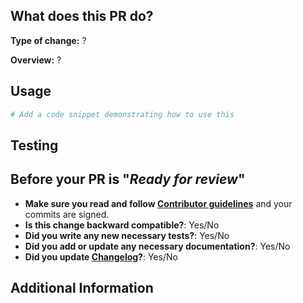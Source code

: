 ## What does this PR do?

**Type of change:** ? <!-- Use one of the following: Bug fix, new feature, new example, new tests, documentation. -->

**Overview:** ?

## Usage
<!-- You can potentially add a usage example below. -->

```python
# Add a code snippet demonstrating how to use this
```

## Testing
<!-- Mention how have you tested your change if applicable. -->

## Before your PR is "*Ready for review*"
<!-- If you haven't finished some of the above items you can still open `Draft` PR. -->

- **Make sure you read and follow [Contributor guidelines](https://github.com/NVIDIA/TensorRT-Model-Optimizer/blob/main/CONTRIBUTING.md)** and your commits are signed.
- **Is this change backward compatible?**: Yes/No <!--- If No, explain why. -->
- **Did you write any new necessary tests?**: Yes/No
- **Did you add or update any necessary documentation?**: Yes/No
- **Did you update [Changelog](https://github.com/NVIDIA/TensorRT-Model-Optimizer/blob/main/CHANGELOG.rst)?**: Yes/No <!--- Only for new features, API changes, critical bug fixes or bw breaking changes. -->

## Additional Information
<!-- E.g. related issue. -->
